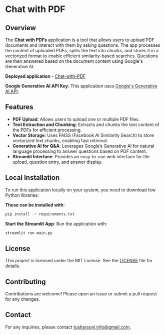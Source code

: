 # Chat with PDF

## Overview
The **Chat with PDFs** application is a tool that allows users to upload PDF documents and interact with them by asking questions. The app processes the content of uploaded PDFs, splits the text into chunks, and stores it in a vectorized format to enable efficient similarity-based searches. Questions are then answered based on the document content using Google's Generative AI.

**Deployed application** - [Chat-with-PDF](https://chat-with-pdf-bytsr.streamlit.app/)

**Google Generative AI API Key**: This application uses [Google's Generative AI API](https://ai.google.dev/).

## Features
- **PDF Upload**: Allows users to upload one or multiple PDF files.
- **Text Extraction and Chunking**: Extracts and chunks the text content of the PDFs for efficient processing.
- **Vector Storage**: Uses FAISS (Facebook AI Similarity Search) to store vectorized text chunks, enabling fast retrieval.
- **Generative AI for Q&A**: Leverages Google’s Generative AI for natural language processing to answer questions based on PDF content.
- **Streamlit Interface**: Provides an easy-to-use web interface for file upload, question entry, and answer display.

## Local Installation
To run this application locally on your system, you need to download few Python libraries:

**These can be installed with**:
```bash
pip install -r requirements.txt
```
**Start the Streamlit App**:
   Run the application with:
   ```bash
   streamlit run main.py
   ```

## License
This project is licensed under the MIT License. See the [LICENSE](LICENCE) file for details.

## Contributing
Contributions are welcome! Please open an issue or submit a pull request for any changes.

## Contact
For any inquiries, please contact tusharsoni.info@gmail.com.
